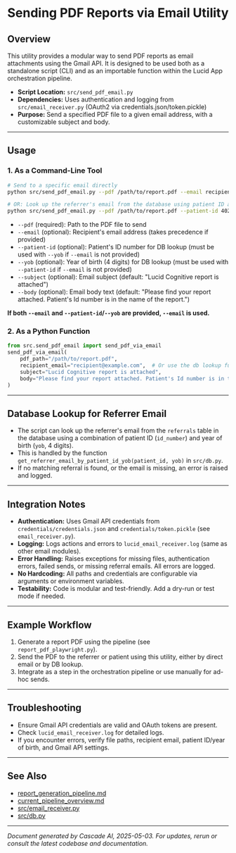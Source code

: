 # Sending PDF Reports via Email Utility

## Overview
This utility provides a modular way to send PDF reports as email attachments using the Gmail API. It is designed to be used both as a standalone script (CLI) and as an importable function within the Lucid App orchestration pipeline.

- **Script Location:** `src/send_pdf_email.py`
- **Dependencies:** Uses authentication and logging from `src/email_receiver.py` (OAuth2 via credentials.json/token.pickle)
- **Purpose:** Send a specified PDF file to a given email address, with a customizable subject and body.

---

## Usage

### 1. As a Command-Line Tool

```bash
# Send to a specific email directly
python src/send_pdf_email.py --pdf /path/to/report.pdf --email recipient@example.com [--subject "Subject"] [--body "Body text"]

# OR: Look up the referrer's email from the database using patient ID and year of birth
python src/send_pdf_email.py --pdf /path/to/report.pdf --patient-id 40265 --yob 1982 [--subject "Subject"] [--body "Body text"]
```
- `--pdf` (required): Path to the PDF file to send
- `--email` (optional): Recipient's email address (takes precedence if provided)
- `--patient-id` (optional): Patient's ID number for DB lookup (must be used with `--yob` if `--email` is not provided)
- `--yob` (optional): Year of birth (4 digits) for DB lookup (must be used with `--patient-id` if `--email` is not provided)
- `--subject` (optional): Email subject (default: "Lucid Cognitive report is attached")
- `--body` (optional): Email body text (default: "Please find your report attached. Patient's Id number is in the name of the report.")

**If both `--email` and `--patient-id`/`--yob` are provided, `--email` is used.**

### 2. As a Python Function

```python
from src.send_pdf_email import send_pdf_via_email
send_pdf_via_email(
    pdf_path="/path/to/report.pdf",
    recipient_email="recipient@example.com",  # Or use the db lookup function for referrer email
    subject="Lucid Cognitive report is attached",
    body="Please find your report attached. Patient's Id number is in the name of the report."
)
```

---

## Database Lookup for Referrer Email
- The script can look up the referrer's email from the `referrals` table in the database using a combination of patient ID (`id_number`) and year of birth (`yob`, 4 digits).
- This is handled by the function `get_referrer_email_by_patient_id_yob(patient_id, yob)` in `src/db.py`.
- If no matching referral is found, or the email is missing, an error is raised and logged.

---

## Integration Notes
- **Authentication:** Uses Gmail API credentials from `credentials/credentials.json` and `credentials/token.pickle` (see `email_receiver.py`).
- **Logging:** Logs actions and errors to `lucid_email_receiver.log` (same as other email modules).
- **Error Handling:** Raises exceptions for missing files, authentication errors, failed sends, or missing referral emails. All errors are logged.
- **No Hardcoding:** All paths and credentials are configurable via arguments or environment variables.
- **Testability:** Code is modular and test-friendly. Add a dry-run or test mode if needed.

---

## Example Workflow

1. Generate a report PDF using the pipeline (see `report_pdf_playwright.py`).
2. Send the PDF to the referrer or patient using this utility, either by direct email or by DB lookup.
3. Integrate as a step in the orchestration pipeline or use manually for ad-hoc sends.

---

## Troubleshooting
- Ensure Gmail API credentials are valid and OAuth tokens are present.
- Check `lucid_email_receiver.log` for detailed logs.
- If you encounter errors, verify file paths, recipient email, patient ID/year of birth, and Gmail API settings.

---

## See Also
- [report_generation_pipeline.md](report_generation_pipeline.md)
- [current_pipeline_overview.md](current_pipeline_overview.md)
- [src/email_receiver.py](../src/email_receiver.py)
- [src/db.py](../src/db.py)

---

*Document generated by Cascade AI, 2025-05-03. For updates, rerun or consult the latest codebase and documentation.*
